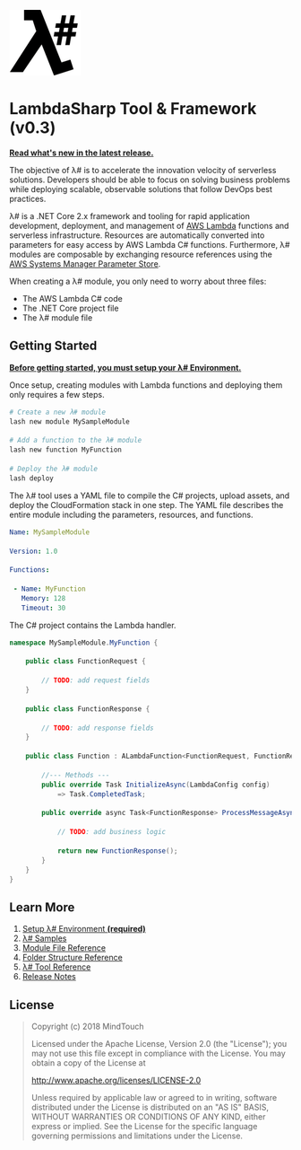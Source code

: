 ﻿![λ#](Docs/LambdaSharp_v2_small.png)

# LambdaSharp Tool & Framework (v0.3)

**[Read what's new in the latest release.](Docs/ReleaseNotes-Cebes.md)**

The objective of λ# is to accelerate the innovation velocity of serverless solutions. Developers should be able to focus on solving business problems while deploying scalable, observable solutions that follow DevOps best practices.

λ# is a .NET Core 2.x framework and tooling for rapid application development, deployment, and management of [AWS Lambda](https://aws.amazon.com/lambda/) functions and serverless infrastructure. Resources are automatically converted into parameters for easy access by AWS Lambda C# functions. Furthermore, λ# modules are composable by exchanging resource references using the [AWS Systems Manager Parameter Store](https://aws.amazon.com/systems-manager/features/).

When creating a λ# module, you only need to worry about three files:
* The AWS Lambda C# code
* The .NET Core project file
* The λ# module file

## Getting Started

**[Before getting started, you must setup your λ# Environment.](Bootstrap/)**

Once setup, creating modules with Lambda functions and deploying them only requires a few steps.

```bash
# Create a new λ# module
lash new module MySampleModule

# Add a function to the λ# module
lash new function MyFunction

# Deploy the λ# module
lash deploy
```

The λ# tool uses a YAML file to compile the C# projects, upload assets, and deploy the CloudFormation stack in one step. The YAML file describes the entire module including the parameters, resources, and functions.

```yaml
Name: MySampleModule

Version: 1.0

Functions:

 - Name: MyFunction
   Memory: 128
   Timeout: 30
```

The C# project contains the Lambda handler.

```csharp
namespace MySampleModule.MyFunction {

    public class FunctionRequest {

        // TODO: add request fields
    }

    public class FunctionResponse {

        // TODO: add response fields
    }

    public class Function : ALambdaFunction<FunctionRequest, FunctionResponse> {

        //--- Methods ---
        public override Task InitializeAsync(LambdaConfig config)
            => Task.CompletedTask;

        public override async Task<FunctionResponse> ProcessMessageAsync(FunctionRequest request, ILambdaContext context) {

            // TODO: add business logic

            return new FunctionResponse();
        }
    }
}
```

## Learn More

1. [Setup λ# Environment **(required)**](Bootstrap/)
1. [λ# Samples](Samples/)
1. [Module File Reference](Docs/ModuleFile.md)
1. [Folder Structure Reference](Docs/FolderStructure.md)
1. [λ# Tool Reference](src/MindTouch.LambdaSharp.Tool/)
1. [Release Notes](Docs/ReadMe.md)

## License

> Copyright (c) 2018 MindTouch
>
> Licensed under the Apache License, Version 2.0 (the "License");
> you may not use this file except in compliance with the License.
> You may obtain a copy of the License at
>
> http://www.apache.org/licenses/LICENSE-2.0
>
> Unless required by applicable law or agreed to in writing, software
> distributed under the License is distributed on an "AS IS" BASIS,
> WITHOUT WARRANTIES OR CONDITIONS OF ANY KIND, either express or implied.
> See the License for the specific language governing permissions and
> limitations under the License.
